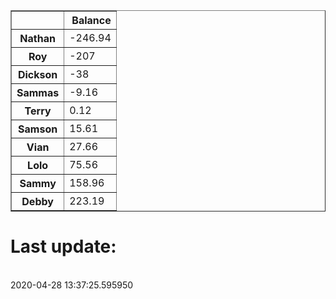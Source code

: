 <table border="1" class="dataframe">
  <thead>
    <tr style="text-align: right;">
      <th></th>
      <th>Balance</th>
    </tr>
  </thead>
  <tbody>
    <tr>
      <th>Nathan</th>
      <td>-246.94</td>
    </tr>
    <tr>
      <th>Roy</th>
      <td>-207</td>
    </tr>
    <tr>
      <th>Dickson</th>
      <td>-38</td>
    </tr>
    <tr>
      <th>Sammas</th>
      <td>-9.16</td>
    </tr>
    <tr>
      <th>Terry</th>
      <td>0.12</td>
    </tr>
    <tr>
      <th>Samson</th>
      <td>15.61</td>
    </tr>
    <tr>
      <th>Vian</th>
      <td>27.66</td>
    </tr>
    <tr>
      <th>Lolo</th>
      <td>75.56</td>
    </tr>
    <tr>
      <th>Sammy</th>
      <td>158.96</td>
    </tr>
    <tr>
      <th>Debby</th>
      <td>223.19</td>
    </tr>
  </tbody>
</table><H1>Last update:</h1><br>2020-04-28 13:37:25.595950